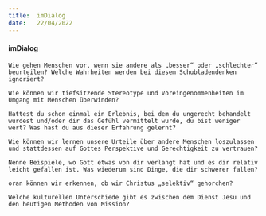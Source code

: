 ```yaml
---
title:  imDialog
date:   22/04/2022
---
```


#### imDialog

`Wie gehen Menschen vor, wenn sie andere als „besser“ oder „schlechter“ beurteilen? Welche Wahrheiten werden bei diesem Schubladendenken ignoriert?`

`Wie können wir tiefsitzende Stereotype und Voreingenommenheiten im Umgang mit Menschen überwinden?`

`Hattest du schon einmal ein Erlebnis, bei dem du ungerecht behandelt wurdest und/oder dir das Gefühl vermittelt wurde, du bist weniger wert? Was hast du aus dieser Erfahrung gelernt?`

`Wie können wir lernen unsere Urteile über andere Menschen loszulassen und stattdessen auf Gottes Perspektive und Gerechtigkeit zu vertrauen?`

`Nenne Beispiele, wo Gott etwas von dir verlangt hat und es dir relativ leicht gefallen ist. Was wiederum sind Dinge, die dir schwerer fallen?`

`oran können wir erkennen, ob wir Christus „selektiv“ gehorchen?`

`Welche kulturellen Unterschiede gibt es zwischen dem Dienst Jesu und den heutigen Methoden von Mission?`
